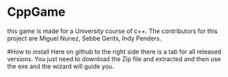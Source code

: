 # CppGame
this game is made for a University course of c++.
The contributors for this project are Miguel Nunez, Sebbe Gerits, Indy Penders.

#How to install
Here on github to the right side there is a tab for all released versions.
You just need to download the Zip file and extracted and then use the exe and the wizard will guide you.
